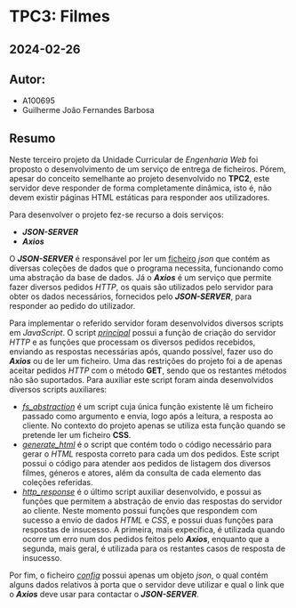 # TPC3: Filmes
## 2024-02-26

## Autor:
- A100695
- Guilherme João Fernandes Barbosa

## Resumo

Neste terceiro projeto da Unidade Curricular de *Engenharia Web* foi proposto o desenvolvimento de um serviço de entrega de ficheiros. Pórem, apesar do conceito semelhante ao projeto desenvolvido no **TPC2**, este servidor deve responder de forma completamente dinâmica, isto é, não devem existir páginas HTML estáticas para responder aos utilizadores.

Para desenvolver o projeto fez-se recurso a dois serviços:

- ***JSON-SERVER***
- ***Axios***

O ***JSON-SERVER*** é responsável por ler um [ficheiro](filmes_processed.json) *json* que contém as diversas coleções de dados que o programa necessita, funcionando como uma abstração da base de dados. Já o ***Axios*** é um serviço que permite fazer diversos pedidos *HTTP*, os quais são utilizados pelo servidor para obter os dados necessários, fornecidos pelo ***JSON-SERVER***, para responder ao pedido do utilizador.

Para implementar o referido servidor foram desenvolvidos diversos scripts em *JavaScript*. O script [*principal*](file_server.js) possui a função de criação do servidor *HTTP* e as funções que processam os diversos pedidos recebidos, enviando as respostas necessárias após, quando possível, fazer uso do ***Axios*** ou de ler um ficheiro. Uma das restrições do projeto foi a de apenas aceitar pedidos *HTTP* com o método **GET**, sendo que os restantes métodos não são suportados. Para auxiliar este script foram ainda desenvolvidos diversos scripts auxiliares:

- [*fs_abstraction*](fs_abstraction.js) é um script cuja única função existente lê um ficheiro passado como argumento e envia, logo após a leitura, a resposta ao cliente. No contexto do projeto apenas se utiliza esta função quando se pretende ler um ficheiro **CSS**.
- [*generate_html*](generate_html.js) é o script que contém todo o código necessário para gerar o *HTML* resposta correto para cada um dos pedidos. Este script possui o código para atender aos pedidos de listagem dos diversos filmes, géneros e atores, além da consulta de cada elemento das coleções referidas.
- [*http_response*](http_response.js) é o último script auxiliar desenvolvido, e possui as funções que permitem a abstração de envio das respostas do servidor ao cliente. Neste momento possui funções que respondem com sucesso a envio de dados *HTML* e *CSS*, e possui duas funções para respostas de insucesso. A primeira, mais expecífica, é utilizada quando ocorre um erro num dos pedidos feitos pelo ***Axios***, enquanto que a segunda, mais geral, é utilizada para os restantes casos de resposta de insucesso.

Por fim, o ficheiro [*config*](config.json) possui apenas um objeto *json*, o qual contém alguns dados relativos à porta que o servidor deve utilizar e qual o link que o ***Axios*** deve usar para contactar o ***JSON-SERVER***.